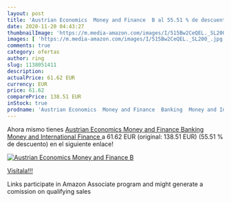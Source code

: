 ```yaml
---
layout: post
title: 'Austrian Economics  Money and Finance  B al 55.51 % de descuento'
date: 2020-11-20 04:43:27
thumbnailImage: 'https://m.media-amazon.com/images/I/515Bw2CeQEL._SL200_.jpg'
images: [ 'https://m.media-amazon.com/images/I/515Bw2CeQEL._SL200_.jpg' ]
comments: true
category: ofertas
author: ring
slug: 1138051411
description:
actualPrice: 61.62 EUR
currency: EUR
price: 61.62
comparePrice: 138.51 EUR
inStock: true
prodname: 'Austrian Economics  Money and Finance  Banking  Money and International Finance '
---
```


Ahora mismo tienes [Austrian Economics  Money and Finance  Banking  Money and International Finance ](https://www.amazon.es/dp/1138051411/?tag=tolees-21) a 61.62 EUR (original: 138.51 EUR) (55.51 %  de descuento) en el siguiente enlace!

[![Austrian Economics  Money and Finance  B](https://m.media-amazon.com/images/I/515Bw2CeQEL._SL200_.jpg)](https://www.amazon.es/dp/1138051411/?tag=tolees-21)

[Visítala!!!](https://www.amazon.es/dp/1138051411/?tag=tolees-21)

Links participate in Amazon Associate program and might generate a comission on qualifying sales
